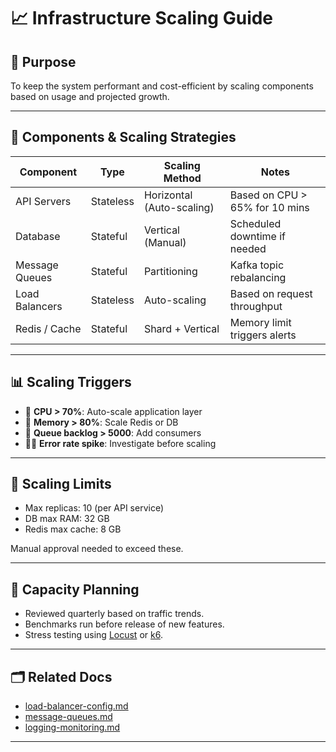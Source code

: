 <!--
START OF: docs/infra/scaling.md
Purpose: Define strategies to scale infrastructure components (horizontally/vertically).
Update Frequency: When scaling strategies or policies evolve.
-->

# 📈 Infrastructure Scaling Guide

## 🎯 Purpose
To keep the system performant and cost-efficient by scaling components based on usage and projected growth.

---

## 🧱 Components & Scaling Strategies

| Component      | Type      | Scaling Method            | Notes                          |
|----------------|-----------|---------------------------|--------------------------------|
| API Servers    | Stateless | Horizontal (Auto-scaling) | Based on CPU > 65% for 10 mins |
| Database       | Stateful  | Vertical (Manual)         | Scheduled downtime if needed   |
| Message Queues | Stateful  | Partitioning              | Kafka topic rebalancing        |
| Load Balancers | Stateless | Auto-scaling              | Based on request throughput    |
| Redis / Cache  | Stateful  | Shard + Vertical          | Memory limit triggers alerts   |

---

## 📊 Scaling Triggers

- 🧠 **CPU > 70%**: Auto-scale application layer
- 💾 **Memory > 80%**: Scale Redis or DB
- 📨 **Queue backlog > 5000**: Add consumers
- 🕵️‍♂️ **Error rate spike**: Investigate before scaling

---

## 🛑 Scaling Limits

- Max replicas: 10 (per API service)
- DB max RAM: 32 GB
- Redis max cache: 8 GB

Manual approval needed to exceed these.

---

## 🧠 Capacity Planning

- Reviewed quarterly based on traffic trends.
- Benchmarks run before release of new features.
- Stress testing using [Locust](https://locust.io) or [k6](https://k6.io).

---

## 🗂️ Related Docs

- [load-balancer-config.md](load-balancer-config.md)
- [message-queues.md](message-queues.md)
- [logging-monitoring.md](logging-monitoring.md)

---

<!-- END OF: docs/infra/scaling.md -->
